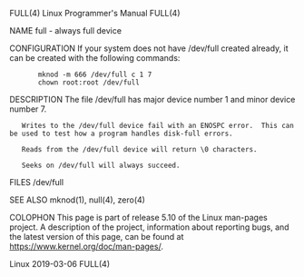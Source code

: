 FULL(4)                                                                            Linux Programmer's Manual                                                                            FULL(4)

NAME
       full - always full device

CONFIGURATION
       If your system does not have /dev/full created already, it can be created with the following commands:

           mknod -m 666 /dev/full c 1 7
           chown root:root /dev/full

DESCRIPTION
       The file /dev/full has major device number 1 and minor device number 7.

       Writes to the /dev/full device fail with an ENOSPC error.  This can be used to test how a program handles disk-full errors.

       Reads from the /dev/full device will return \0 characters.

       Seeks on /dev/full will always succeed.

FILES
       /dev/full

SEE ALSO
       mknod(1), null(4), zero(4)

COLOPHON
       This  page is part of release 5.10 of the Linux man-pages project.  A description of the project, information about reporting bugs, and the latest version of this page, can be found at
       https://www.kernel.org/doc/man-pages/.

Linux                                                                                      2019-03-06                                                                                   FULL(4)
